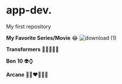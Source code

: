 # app-dev.
My first repository

**My Favorite Series/Movie** 😂 ![download (1)](https://github.com/user-attachments/assets/46b1b286-7200-457b-a082-3dfd8a02a0ff)

**Transformers** :robot:🚗🤸‍♀️🤖

**Ben 10** 👽⌚

**Arcane** 🥊👩‍❤️‍💋‍👩🧁













